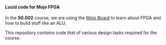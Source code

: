 #### Lucid code for Mojo FPGA

In the **50.002** course, we are using the [Mojo Board](https://embeddedmicro.com/products/mojo-v3.html) to learn about FPGA and how to build stuff like an ALU.

This repository contains code that of various design tasks required for the course.
